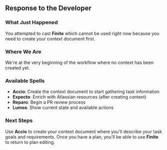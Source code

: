 ## Response to the Developer

### What Just Happened

You attempted to cast **Finite** which cannot be used right now because you need to create your context document first.

### Where We Are

We're at the very beginning of the workflow where no context has been created yet.

### Available Spells

- **Accio**: Create the context document to start gathering task information
- **Expecto**: Enrich with Atlassian resources (after creating context)
- **Reparo**: Begin a PR review process
- **Lumos**: Show current state and available actions

### Next Steps

Use **Accio** to create your context document where you'll describe your task goals and requirements. Once you have a plan, you'll be able to use **Finite** to return to plan editing.
